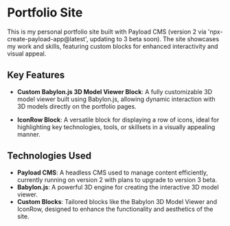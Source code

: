 # Portfolio Site

This is my personal portfolio site built with Payload CMS (version 2 via 'npx-create-payload-app@latest', updating to 3 beta soon). The site showcases my work and skills, featuring custom blocks for enhanced interactivity and visual appeal.

## Key Features

- **Custom Babylon.js 3D Model Viewer Block**: A fully customizable 3D model viewer built using Babylon.js, allowing dynamic interaction with 3D models directly on the portfolio pages.
  
- **IconRow Block**: A versatile block for displaying a row of icons, ideal for highlighting key technologies, tools, or skillsets in a visually appealing manner.

## Technologies Used

- **Payload CMS**: A headless CMS used to manage content efficiently, currently running on version 2 with plans to upgrade to version 3 beta.
- **Babylon.js**: A powerful 3D engine for creating the interactive 3D model viewer.
- **Custom Blocks**: Tailored blocks like the Babylon 3D Model Viewer and IconRow, designed to enhance the functionality and aesthetics of the site.
